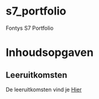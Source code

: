 # s7_portfolio
Fontys S7 Portfolio


# Inhoudsopgaven

## Leeruitkomsten
De leeruitkomsten vind je [Hier](Leeruitkomsten.md)